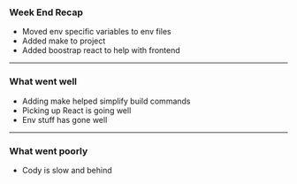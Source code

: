 ### Week End Recap
- Moved env specific variables to env files
- Added make to project
- Added boostrap react to help with frontend

---
### What went well
- Adding make helped simplify build commands
- Picking up React is going well
- Env stuff has gone well

---
### What went poorly
- Cody is slow and behind
